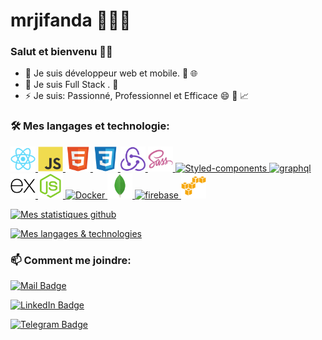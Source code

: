 # mrjifanda 👨🏽‍💻

### Salut et bienvenu 🙂👋


- 🔭 Je suis développeur web et mobile. :iphone: :globe_with_meridians:
- 🌱 Je suis Full Stack . :satellite:
- ⚡ Je suis: Passionné, Professionnel et Efficace  😄 :1st_place_medal: 📈

<h3 align="left">🛠&nbsp;Mes langages et technologie:</h3>

<p align="left">
   <a href="https://reactjs.org/" target="_blank">
    <img
      src="https://raw.githubusercontent.com/devicons/devicon/master/icons/react/react-original.svg"
      alt="reactnative"
      width="40"
      height="40"
    />
  </a>

  <a href="https://developer.mozilla.org/en-US/docs/Web/JavaScript" target="_blank">
    <img
      src="https://raw.githubusercontent.com/devicons/devicon/master/icons/javascript/javascript-original.svg"
      alt="javascript"
      width="40"
      height="40"
    />
  </a>

  <a href="https://www.w3.org/html/" target="_blank">
    <img
      src="https://raw.githubusercontent.com/devicons/devicon/master/icons/html5/html5-original.svg"
      alt="html5"
      width="40"
      height="40"
    />
  </a>

  <a href="https://www.w3schools.com/css/" target="_blank">
    <img
      src="https://raw.githubusercontent.com/devicons/devicon/master/icons/css3/css3-original.svg"
      alt="css3"
      width="40"
      height="40"
    />
  </a>

  <a href="https://redux.js.org" target="_blank">
    <img
      src="https://raw.githubusercontent.com/devicons/devicon/master/icons/redux/redux-original.svg"
      alt="redux"
      width="40"
      height="40"
    />
  </a>

  <a href="https://sass-lang.com" target="_blank">
    <img
      src="https://raw.githubusercontent.com/devicons/devicon/master/icons/sass/sass-original.svg"
      alt="sass"
      width="40"
      height="40"
    />
  </a>

  <a href="https://styled-components.com/" target="_blank">
    <img
      src="https://cdn.jsdelivr.net/npm/simple-icons@3.0.1/icons/styled-components.svg"
      alt="Styled-components"
      width="40"
      height="40"
    />
  </a>

  <a href="https://graphql.org" target="_blank">
    <img
      src="https://www.vectorlogo.zone/logos/graphql/graphql-icon.svg"
      alt="graphql"
      width="40"
      height="40"
    />
  </a>

  <a href="https://expressjs.com" target="_blank">
    <img
      src="https://raw.githubusercontent.com/devicons/devicon/master/icons/express/express-original.svg"
      alt="express"
      width="40"
    height="40"
    />
  </a>

  <a href="https://nodejs.org" target="_blank">
    <img
      src="https://raw.githubusercontent.com/devicons/devicon/master/icons/nodejs/nodejs-plain.svg"
      alt="nodejs"
      width="40"
      height="40"
    />
  </a>

  <a href="https://www.docker.com/" target="_blank">
    <img
      src="https://www.docker.com/sites/default/files/d8/styles/role_icon/public/2019-07/Moby-logo.png?itok=sYH_JEaJ"
      alt="Docker"
      width="40"
      height="40"
    />
  </a>

  <a href="https://www.mongodb.com/" target="_blank">
    <img
      src="https://raw.githubusercontent.com/devicons/devicon/master/icons/mongodb/mongodb-original.svg"
      alt="mongodb"
      width="40"
      height="40"
    />
  </a>

  <a href="https://www.console.firebase.google.com" target="_blank">
    <img
      src="https://seeklogo.com/images/F/firebase-logo-402F407EE0-seeklogo.com.png"
      alt="firebase"
      width="40"
      height="40"
    />
  </a>

  <a href="https://aws.amazon.com/" target="_blank">
    <img
      src="https://raw.githubusercontent.com/devicons/devicon/master/icons/amazonwebservices/amazonwebservices-original.svg"
      alt="aws"
      width="40"
      height="40"
    />
  </a>

</p>

[![Mes statistiques github](https://github-readme-stats.vercel.app/api?username=mrnjifanda&count_private=true&show_icons=true&theme=dark)](https://github.com/xaster-Kies/github-readme-stats)

[![Mes langages & technologies](https://github-readme-stats.vercel.app/api/top-langs/?username=mrnjifanda&layout=compact&hide=html,css&theme=dark)](https://github.com/mrnjifanda/github-readme-stats)

<h3 align="left">📫&nbsp;Comment me joindre:</h3>

[![Mail Badge](https://img.shields.io/badge/mail--%23316dca?style=for-the-badge&logo=mail&logoColor=white)](contact@njifanfa.com)

[![LinkedIn Badge](https://img.shields.io/badge/linkedin--%23316dca?style=for-the-badge&logo=linkedin&logoColor=white)](https://au.linkedin.com/in/njifanda)

[![Telegram Badge]( https://img.shields.io/badge/telegram--%23316dca?style=for-the-badge&logo=telegram&logoColor=white)](https://t.me/njifanda)
